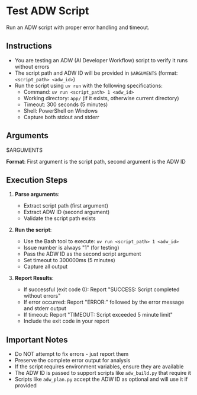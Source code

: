 # Test ADW Script

Run an ADW script with proper error handling and timeout.

## Instructions

- You are testing an ADW (AI Developer Workflow) script to verify it runs without errors
- The script path and ADW ID will be provided in `$ARGUMENTS` (format: `<script_path> <adw_id>`)
- Run the script using `uv run` with the following specifications:
  - Command: `uv run <script_path> 1 <adw_id>`
  - Working directory: `app/` (if it exists, otherwise current directory)
  - Timeout: 300 seconds (5 minutes)
  - Shell: PowerShell on Windows
  - Capture both stdout and stderr

## Arguments

$ARGUMENTS

**Format**: First argument is the script path, second argument is the ADW ID

## Execution Steps

1. **Parse arguments**:
   - Extract script path (first argument)
   - Extract ADW ID (second argument)
   - Validate the script path exists

2. **Run the script**:
   - Use the Bash tool to execute: `uv run <script_path> 1 <adw_id>`
   - Issue number is always "1" (for testing)
   - Pass the ADW ID as the second script argument
   - Set timeout to 300000ms (5 minutes)
   - Capture all output

3. **Report Results**:
   - If successful (exit code 0): Report "SUCCESS: Script completed without errors"
   - If error occurred: Report "ERROR:" followed by the error message and stderr output
   - If timeout: Report "TIMEOUT: Script exceeded 5 minute limit"
   - Include the exit code in your report

## Important Notes

- Do NOT attempt to fix errors - just report them
- Preserve the complete error output for analysis
- If the script requires environment variables, ensure they are available
- The ADW ID is passed to support scripts like `adw_build.py` that require it
- Scripts like `adw_plan.py` accept the ADW ID as optional and will use it if provided

